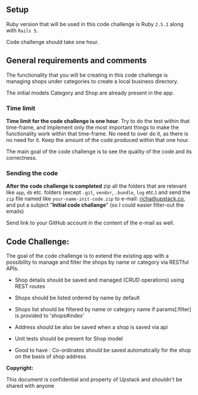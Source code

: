## Setup

Ruby version that will be used in this code challenge is Ruby `2.5.1` along with `Rails 5`.

Code challenge should take one hour.

## General requirements and comments
The functionality that you will be creating in this code challenge is managing shops under categories to create a local business directory.

The initial models Category and Shop are already present in the app.

### Time limit

**Time limit for the code challenge is one hour**. Try to do the test within that time-frame, and implement only the most important things
to make the functionality work within that time-frame. No need to over do it, as there is no need for it. Keep the amount of the code produced within that one hour.

The main goal of the code challenge is to see the quality of the code and its correctness.

### Sending the code

**After the code challenge is completed** zip all the folders that are relevant like `app`, `db` etc. folders (except `.git`, `vendor`, `.bundle`, `log` etc.) and send the `zip` file named like `your-name-init-code.zip` to e-mail: richa@upstack.co, and put a subject "**Initial code challange**" (so I could easier filter-out the emails)

Send link to your GitHub account in the content of the e-mail as well.


## Code Challenge:
The goal of the code challenge is to extend the existing app with a possibility to manage and filter the shops by name or category via RESTful APIs.


- Shop details should be saved and managed (CRUD operations) using REST routes

- Shops should be listed ordered by name by default

- Shops list should be filtered by name or category name if params[:filter] is provided to 'shops#index'

- Address should be also be saved when a shop is saved via api

- Unit tests should be present for Shop model

- Good to have : Co-ordinates should be saved automatically for the shop on the basis of shop address

**Copyright:**

This document is confidential and property of Upstack and shouldn't be shared with anyone

